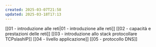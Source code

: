 ```yaml
---
created: 2025-03-07T21:58
updated: 2025-03-18T17:13
---
```

[[01 - introduzione alle reti|01 - introduzione alle reti]]
[[02 - capacità e prestazioni delle reti]]
[[03 - introduzione allo stack protocollare TCPslashIP]]
[[04 - livello applicazione]]
[[05 - protocollo DNS]]
